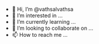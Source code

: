 - 👋 Hi, I’m @vathsalvathsa
- 👀 I’m interested in ...
- 🌱 I’m currently learning ...
- 💞️ I’m looking to collaborate on ...
- 📫 How to reach me ...

<!---
vathsalvathsa/vathsalvathsa is a ✨ special ✨ repository because its `README.md` (this file) appears on your GitHub profile.
You can click the Preview link to take a look at your changes.
--->
